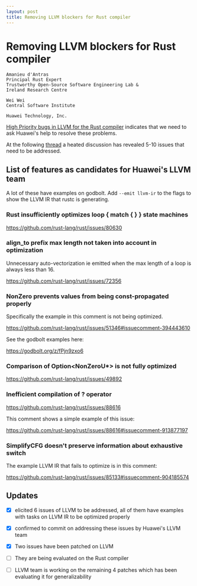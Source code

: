```yaml
---
layout: post
title: Removing LLVM blockers for Rust compiler
---
```


# Removing LLVM blockers for Rust compiler

```
Amanieu d'Antras
Principal Rust Expert
Trustworthy Open-Source Software Engineering Lab &
Ireland Research Centre

Wei Wei 
Central Software Institute

Huawei Technology, Inc.
```
[High Priority bugs in LLVM for the Rust compiler](https://github.com/rust-lang/rust/issues?q=is%3Aopen+label%3AA-LLVM+is%3Aissue+label%3AP-high) indicates that we need to ask Huawei's help to resolve these problems. 

At the following [thread](https://zulip-archive.rust-lang.org/stream/187780-t-compiler/wg-llvm/topic/Huawei's.20LLVM.20team.html) a heated discussion has revealed 5-10 issues that need to be addressed. 

## List of features as candidates for Huawei's LLVM team

A lot of these have examples on godbolt. Add `--emit llvm-ir` to the flags to
show the LLVM IR that rustc is generating.

### Rust insufficiently optimizes loop { match { } } state machines

https://github.com/rust-lang/rust/issues/80630

### align_to prefix max length not taken into account in optimization

Unnecessary auto-vectorization ie emitted when the max length of a loop is always less than 16.

https://github.com/rust-lang/rust/issues/72356

### NonZero prevents values from being const-propagated properly

Specifically the example in this comment is not being optimized.

https://github.com/rust-lang/rust/issues/51346#issuecomment-394443610

See the godbolt examples here:

https://godbolt.org/z/fPjn9zxo6

### Comparison of Option<NonZeroU*> is not fully optimized

https://github.com/rust-lang/rust/issues/49892

### Inefficient compilation of ? operator

https://github.com/rust-lang/rust/issues/88616

This comment shows a simple example of this issue:

https://github.com/rust-lang/rust/issues/88616#issuecomment-913877197

### SimplifyCFG doesn't preserve information about exhaustive switch 

The example LLVM IR that fails to optimize is in this comment:

https://github.com/rust-lang/rust/issues/85133#issuecomment-904185574


## Updates

- [x] elicited 6 issues of LLVM to be addressed, all of them have examples with tasks on LLVM IR to be optimized properly
- [x] confirmed to commit on addressing these issues by Huawei's LLVM team
- [x] Two issues have been patched on LLVM
- [ ] They are being evaluated on the Rust compiler
- [ ] LLVM team is working on the remaining 4 patches which has been evaluating it for generalizability

